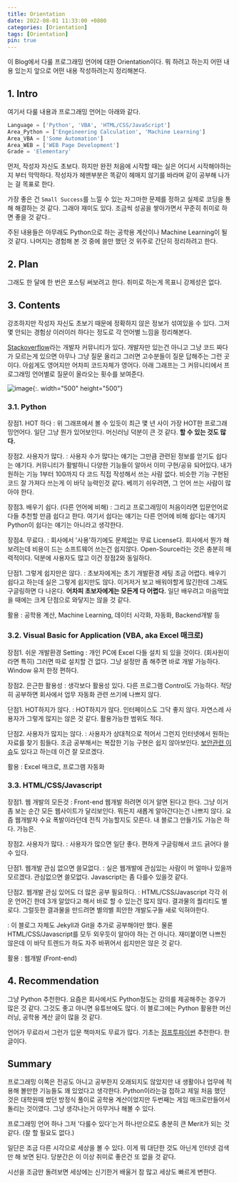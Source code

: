 ```yaml
---
title: Orientation
date: 2022-08-01 11:33:00 +0800
categories: [Orientation]
tags: [Orientation]
pin: true
---
```


이 Blog에서 다룰 프로그래밍 언어에 대한 Orientation이다. 뭐 하려고 하는지 어떤 내용 있는지 앞으로 어떤 내용 작성하려는지 정리해본다.

## 1. Intro

여기서 다룰 내용과 프로그래밍 언어는 아래와 같다. 

```python
Language = ['Python', 'VBA', 'HTML/CSS/JavaScript']
Area_Python = ['Engeineering Calculation', 'Machine Learning']
Area_VBA = ['Some Automation']
Area_WEB = ['WEB Page Development']
Grade = 'Elementary'
```
먼저, 작성자 자신도 초보다. 하지만 완전 처음에 시작할 때는 실은 어디서 시작해야하는지 부터 막막하다. 작성자가 헤맨부분은 똑같이 헤매지 않기를 바라며 같이 공부해 나가는 걸 목표로 한다.

가장 좋은 건 `Small Success`를 느낄 수 있는 자그마한 문제를 정하고 실제로 코딩을 통해 해결하는 것 같다. 그래야 재미도 있다. 조금씩 성공을 쌓아가면서 꾸준히 취미로 하면 좋을 것 같다..

주된 내용들은 아무래도 Python으로 하는 공학용 계산이나 Machine Learning이 될 것 같다. 나머지는 경험해 본 것 중에 쓸만 했던 것 위주로 간단히 정리하려고 한다.

## 2. Plan

그래도 한 달에 한 번은 포스팅 써보려고 한다. 취미로 하는게 목표니 강제성은 없다.

## 3. Contents

강조하지만 작성자 자신도 초보기 때문에 정확하지 않은 정보가 섞여있을 수 있다. 그저 몇 안되는 경험상 이러이러 하다는 정도로 각 언어별 느낌을 정리해본다.

[Stackoverflow](https://stackoverflow.com/)라는 개발자 커뮤니티가 있다. 개발자만 있는건 아니고 그냥 코드 짜다가 모르는게 있으면 아무나 그냥 질문 올리고 그러면 고수분들이 질문 답해주는 그런 곳이다. 아쉽게도 영어지만 어차피 코드자체가 영어다. 아래 그래프는 그 커뮤니티에서 프로그래밍 언어별로 질문이 올라오는 횟수를 보여준다.

![image](https://www.devopsschool.com/blog/wp-content/uploads/2022/03/growth-of-major-programming-languages-2-1024x915.jpg){:. width="500" height="500"}


### 3.1. Python

장점1. HOT 하다
: 위 그래프에서 볼 수 있듯이 최근 몇 년 사이 가장 HOT한 프로그래밍언어다. 일단 그냥 뭔가 있어보인다. 머신러닝 덕분이 큰 것 같다. **할 수 있는 것도 많다.**

장점2. 사용자가 많다.
: 사용자 수가 많다는 얘기는 그만큼 관련된 정보를 얻기도 쉽다는 얘기다. 커뮤니티가 활발하니 다양한 기능들이 알아서 이미 구현/공유 되어있다. 내가 원하는 기능 1부터 100까지 다 코드 직접 작성해서 쓰는 사람 없다. 비슷한 기능 구현된 코드 잘 가져다 쓰는게 이 바닥 능력인것 같다. 베끼기 쉬우려면, 그 언어 쓰는 사람이 많아야 한다.

장점3. 배우기 쉽다. (다른 언어에 비해)
: 그리고 프로그래밍이 처음이라면 입문언어로 다들 추천할 만큼 쉽다고 한다. 여기서 쉽다는 얘기는 다른 언어에 비해 쉽다는 얘기지 Python이 쉽다는 얘기는 아니라고 생각한다. 

장점4. 무료다.
: 회사에서 '사용'하기에도 문제없는 무료 License다. 회사에서 뭔가 해보려는데 비용이 드는 소프트웨어 쓰는건 쉽지않다. Open-Source라는 것은 충분히 매력적이다. 덕분에 사용자도 많고 이건 장점2와 동일하다.

단점1. 그렇게 쉽지만은 않다.
: 초보자에게는 초기 개발환경 세팅 조금 어렵다. 배우기 쉽다고 하는데 실은 그렇게 쉽지만도 않다. 이거저거 보고 배워야할게 많긴한데 그래도 구글링하면 다 나온다. **어차피 초보자에게는 모든게 다 어렵다.** 일단 배우려고 마음먹었을 때에는 크게 단점으로 와닿지는 않을 것 같다.

활용
: 공학용 계산, Machine Learning, 데이터 시각화, 자동화, Backend개발 등

### 3.2. Visual Basic for Application (VBA, aka Excel 매크로)

장점1. 쉬운 개발환경 Setting
: 개인 PC에 Excel 다들 설치 되 있을 것이다. (회사원이라면 특히) 그러면 따로 설치할 건 없다. 그냥 설정만 좀 해주면 바로 개발 가능하다. Window 유저 한정 편하다.

장점2. 은근한 활용성
: 생각보다 활용성 있다. 다른 프로그램 Control도 가능하다. 적당히 공부하면 회사에서 업무 자동화 관련 쓰기에 나쁘지 않다. 

단점1. HOT하지가 않다.
: HOT하지가 않다. 인터페이스도 그닥 좋지 않다. 자연스레 사용자가 그렇게 많지는 않은 것 같다. 활용가능한 범위도 적다.

단점2. 사용자가 많지는 않다.
: 사용자가 상대적으로 적어서 그런지 인터넷에서 원하는 자료를 찾기 힘들다. 조금 공부해서는 복잡한 기능 구현은 쉽지 않아보인다. [보안관련 이슈](https://namu.wiki/w/Visual%20Basic%20for%20Applications)도 있다고 하는데 이건 잘 모르겠다.

활용
: Excel 매크로, 프로그램 자동화

### 3.3. HTML/CSS/Javascript

장점1. 웹 개발의 모든것
: Front-end 웹개발 하려면 이거 알면 된다고 한다. 그냥 이거 좀 보는 순간 모든 웹사이트가 달리보인다. 뭐든지 새롭게 알아간다는건 나쁘지 않다. 요즘 웹개발자 수요 폭발이라던데 전직 가능할지도 모른다. 내 블로그 만들기도 가능은 하다. 가능은.

장점2. 사용자가 많다.
: 사용자가 많으면 일단 좋다. 편하게 구글링해서 코드 긁어다 쓸 수 있다.

단점1. 웹개발 관심 없으면 쓸모없다.
: 실은 웹개발에 관심있는 사람이 머 얼마나 있을까 모르겠다. 관심없으면 쓸모없다. Javascript는 좀 다를수 있을것 같다.

단점2. 웹개발 관심 있어도 더 많은 공부 필요하다.
: HTML/CSS/Javascript 각각 쉬운 언어긴 한데 3개 알았다고 해서 바로 할 수 있는건 많지 않다. 결과물의 퀄리티도 별로다. 그럴듯한 결과물을 만드려면 별의별 희안한 개발도구들 새로 익혀야한다. 

: 이 블로그 자체도 Jekyll과 Git을 추가로 공부해야만 했다. 물론 HTML/CSS/Javascript를 모두 외우듯이 알아야 하는 건 아니다. 재미붙이면 나쁘진 않은데 이 바닥 트렌드가 하도 자주 바뀌어서 쉽지만은 않은 것 같다.

활용
: 웹개발 (Front-end)

## 4. Recommendation

그냥 Python 추천한다. 요즘은 회사에서도 Python정도는 강의를 제공해주는 경우가 많은 것 같다. 그것도 좋고 아니면 유튜브에도 많다. 이 블로그에는 Python 활용한 머신러닝, 공학용 계산 글이 많을 것 같다.

언어가 무료라서 그런가 입문 책마저도 무료가 많다. 기초는 [점프투파이썬](https://wikidocs.net/4319) 추천한다. 한글이다. 

## Summary

프로그래밍 이쪽은 전공도 아니고 공부한지 오래되지도 않았지만 내 생활이나 업무에 적용해 볼만한 기능들도 꽤 있었다고 생각한다. Python이라는걸 접하고 제일 처음 했던 것은 대학원때 썼던 방정식 풀이로 공학용 계산이었지만 두번째는 게임 매크로만들어서 돌리는 것이였다. 그냥 생각나는거 아무거나 해볼 수 있다.

프로그래밍 언어 하나 그저 '다룰수 있다'는거 하나만으로도 충분히 큰 Merit가 되는 것 같다. (잘 할 필요도 없다.)

일단은 조금 다른 시각으로 세상을 볼 수 있다. 이게 뭐 대단한 것도 아닌게 인터넷 검색만 해 보면 된다. 당분간은 이 이상 취미로 좋은건 또 없을 것 같다.

시선을 조금만 돌려보면 세상에는 신기한거 배울거 참 많고 세상도 빠르게 변한다.
